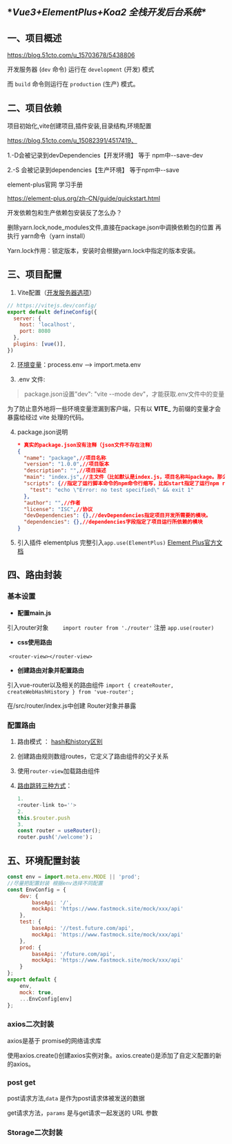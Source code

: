 ## **Vue3+ElementPlus+Koa2 全栈开发后台系统\**

## 一、**项目概述**

https://blog.51cto.com/u_15703678/5438806

开发服务器 (`dev` 命令) 运行在 `development` (开发) 模式

而 `build` 命令则运行在 `production` (生产) 模式。

## 二、**项目依赖**

项目初始化,vite创建项目,插件安装,目录结构,环境配置

https://blog.51cto.com/u_15082391/4517419、

1.-D会被记录到devDependencies【开发环境】  等于 npm中--save-dev

2.-S 会被记录到dependencies【生产环境】   等于npm中--save

 

element-plus官网  学习手册

https://element-plus.org/zh-CN/guide/quickstart.html

 

开发依赖包和生产依赖包安装反了怎么办？

删除yarn.lock,node_modules文件,直接在package.json中调换依赖包的位置 再执行 yarn命令（yarn install）

Yarn.lock作用：锁定版本，安装时会根据yarn.lock中指定的版本安装。

## 三、**项目配置**

1. Vite配置（[开发服务器选项](https://cn.vitejs.dev/config/server-options.html)）

```js
// https://vitejs.dev/config/
export default defineConfig({
  server: {
    host: 'localhost',
    port: 8080
  },
  plugins: [vue()],
})
```



2. [环境变量](https://cn.vitejs.dev/guide/env-and-mode.html)：process.env  --> import.meta.env

 

3. .env 文件:

> package.json设置"dev": "vite --mode dev"，才能获取.env文件中的变量

为了防止意外地将一些环境变量泄漏到客户端，只有以 **VITE_** 为前缀的变量才会暴露给经过 vite 处理的代码。

4. package.json说明

   ```json
   * 真实的package.json没有注释（json文件不存在注释）
   {
     "name": "package",//项目名称
     "version": "1.0.0",//项目版本
     "description": "",//项目描述
     "main": "index.js",//主文件（比如默认是index.js，项目名称叫package。那么require(‘package’)将返回index.js返回的内容）
     "scripts": {//指定了运行脚本命令的npm命令行缩写，比如start指定了运行npm run start时，所要执行的命令。
       "test": "echo \"Error: no test specified\" && exit 1"
     },
     "author": "",//作者
     "license": "ISC",//协议
     "devDependencies": {},//devDependencies指定项目开发所需要的模块。
     "dependencies": {},//dependencies字段指定了项目运行所依赖的模块
   }
   ```

5. 引入插件 elementplus
   完整引入`app.use(ElementPlus)`
   [Element Plus官方文档](https://element-plus.org/zh-CN/guide/quickstart.html)

## 四、**路由封装**

### 基本设置

- **配置main.js**

引入router对象 `	import router from './router'`
注册   ``app.use(router)``

-   **css使用路由**

​	`<router-view></router-view>`

- **创建路由对象并配置路由**

引入vue-router以及相关的路由组件
`import { createRouter, createWebHashHistory } from 'vue-router';`

在/src/router/index.js中创建 Router对象并暴露


### 配置路由

1. 路由模式 ： [hash和history区别](https://www.bilibili.com/video/BV1GB4y1R7r6/)

2. 创建路由规则数组routes，它定义了路由组件的父子关系

3. 使用`router-view`加载路由组件

4. [路由跳转三种方式](https://juejin.cn/post/7108176713351168037)：

   ```js
   1.
   <router-link to=''>   
   2.
   this.$router.push  
   3. 
   const router = useRouter();
   router.push('/welcome')；
   ```

   

## 五、环境配置封装

```js
const env = import.meta.env.MODE || 'prod';
//尽量把配置封装 根据env选择不同配置
const EnvConfig = {
    dev: {
        baseApi: '/',
        mockApi: 'https://www.fastmock.site/mock/xxx/api'
    },
    test: {
        baseApi: '//test.future.com/api',
        mockApi: 'https://www.fastmock.site/mock/xxx/api'
    },
    prod: {
        baseApi: '/future.com/api',
        mockApi: 'https://www.fastmock.site/mock/xxx/api'
    }
};
export default {
    env,
    mock: true,
    ...EnvConfig[env]
};
```



### axios二次封装

axios是基于 promise的网络请求库

使用axios.create()创建axios实例对象。axios.create()是添加了自定义配置的新的axios。

### post get

post请求方法,`data` 是作为post请求体被发送的数据

get请求方法，`params` 是与get请求一起发送的 URL 参数

### Storage二次封装







